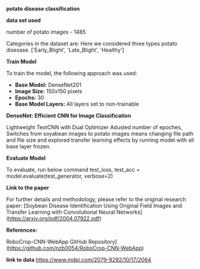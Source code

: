 **potato disease classification**

**data set used**

number of potato images - 1485

Categories in the dataset are:   Here we considered three types potato disesase.  ['Early_Blight', 'Late_Blight', 'Healthy']

**Train Model**

To train the model, the following approach was used:

- **Base Model:** DenseNet201
- **Image Size:** 150x150 pixels
- **Epochs:** 30
- **Base Model Layers:** All layers set to non-trainable


**DenseNet: Efficient CNN for Image Classification**

Lightweight TextCNN with Dual Optimizer
Adusted number of epoches, Switches from soyabean images to potato images means changing file path and file size and explored transfer learning effects by running model with all base layer frozen.

**Evaluate Model**

To evaluate, run below command
test_loss, test_acc = model.evaluate(test_generator, verbose=2)


**Link to the paper**

For further details and methodology, please refer to the original research paper: [Soybean Disease Identification Using Original Field Images and Transfer Learning with Convolutional Neural Networks]
(https://arxiv.org/pdf/2004.07922.pdf)

**References:**

RoboCrop-CNN-WebApp GitHub Repository](https://github.com/nzb0054/RoboCrop-CNN-WebApp)

**link to data**
https://www.mdpi.com/2079-9292/10/17/2064
